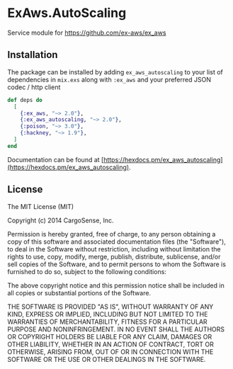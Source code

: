 # ExAws.AutoScaling

Service module for https://github.com/ex-aws/ex_aws

## Installation

The package can be installed by adding `ex_aws_autoscaling` to your list of
dependencies in `mix.exs` along with `:ex_aws` and your preferred
JSON codec / http client

```elixir
def deps do
  [
    {:ex_aws, "~> 2.0"},
    {:ex_aws_autoscaling, "~> 2.0"},
    {:poison, "~> 3.0"},
    {:hackney, "~> 1.9"},
  ]
end
```

Documentation can be found at [https://hexdocs.pm/ex_aws_autoscaling](https://hexdocs.pm/ex_aws_autoscaling).

## License

The MIT License (MIT)

Copyright (c) 2014 CargoSense, Inc.

Permission is hereby granted, free of charge, to any person obtaining a copy
of this software and associated documentation files (the "Software"), to deal
in the Software without restriction, including without limitation the rights
to use, copy, modify, merge, publish, distribute, sublicense, and/or sell
copies of the Software, and to permit persons to whom the Software is
furnished to do so, subject to the following conditions:

The above copyright notice and this permission notice shall be included in
all copies or substantial portions of the Software.

THE SOFTWARE IS PROVIDED "AS IS", WITHOUT WARRANTY OF ANY KIND, EXPRESS OR
IMPLIED, INCLUDING BUT NOT LIMITED TO THE WARRANTIES OF MERCHANTABILITY,
FITNESS FOR A PARTICULAR PURPOSE AND NONINFRINGEMENT. IN NO EVENT SHALL THE
AUTHORS OR COPYRIGHT HOLDERS BE LIABLE FOR ANY CLAIM, DAMAGES OR OTHER
LIABILITY, WHETHER IN AN ACTION OF CONTRACT, TORT OR OTHERWISE, ARISING FROM,
OUT OF OR IN CONNECTION WITH THE SOFTWARE OR THE USE OR OTHER DEALINGS IN
THE SOFTWARE.
